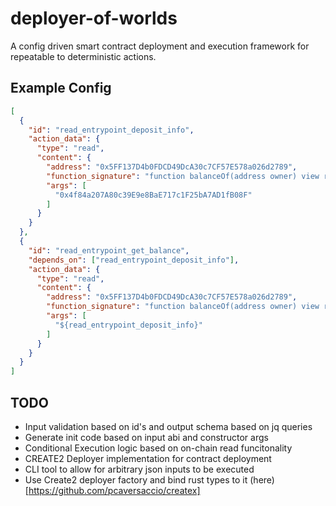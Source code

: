 # deployer-of-worlds

A config driven smart contract deployment and execution framework for repeatable to deterministic actions.

## Example Config

```json
[
  {
    "id": "read_entrypoint_deposit_info",
    "action_data": {
      "type": "read",
      "content": {
        "address": "0x5FF137D4b0FDCD49DcA30c7CF57E578a026d2789",
        "function_signature": "function balanceOf(address owner) view returns (uint256 balance)",
        "args": [
          "0x4f84a207A80c39E9e8BaE717c1F25bA7AD1fB08F"
        ]
      }
    }
  },
  {
    "id": "read_entrypoint_get_balance",
    "depends_on": ["read_entrypoint_deposit_info"],
    "action_data": {
      "type": "read",
      "content": {
        "address": "0x5FF137D4b0FDCD49DcA30c7CF57E578a026d2789",
        "function_signature": "function balanceOf(address owner) view returns (uint balance)",
        "args": [
          "${read_entrypoint_deposit_info}"
        ]
      }
    }
  }
]

```


## TODO

- Input validation based on id's and output schema based on jq queries 
- Generate init code based on input abi and constructor args
- Conditional Execution logic based on on-chain read funcitonality
- CREATE2 Deployer implementation for contract deployment
- CLI tool to allow for arbitrary json inputs to be executed
- Use Create2 deployer factory and bind rust types to it (here)[https://github.com/pcaversaccio/createx]
